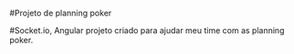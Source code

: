 #Projeto de planning poker

#Socket.io, Angular
projeto criado para ajudar meu time com as planning poker.
